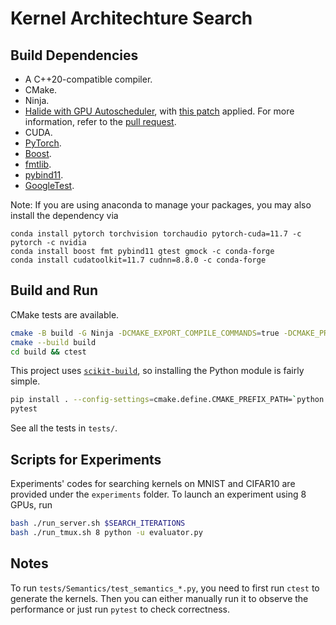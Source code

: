 # Kernel Architechture Search

## Build Dependencies

- A C++20-compatible compiler.
- CMake.
- Ninja.
- [Halide with GPU Autoscheduler](https://github.com/aekul/Halide/tree/gpu-autoscheduler), with [this patch](./bugfix.patch) applied. For more information, refer to the [pull request](https://github.com/halide/Halide/pull/6856).
- CUDA.
- [PyTorch](https://github.com/pytorch/pytorch).
- [Boost](https://github.com/boostorg/boost).
- [fmtlib](https://github.com/fmtlib/fmt).
- [pybind11](https://github.com/pybind/pybind11).
- [GoogleTest](https://github.com/google/googletest).

Note: If you are using anaconda to manage your packages, you may also install the dependency via 

```[language=bash]
conda install pytorch torchvision torchaudio pytorch-cuda=11.7 -c pytorch -c nvidia
conda install boost fmt pybind11 gtest gmock -c conda-forge
conda install cudatoolkit=11.7 cudnn=8.8.0 -c conda-forge
```

## Build and Run

CMake tests are available.

```bash
cmake -B build -G Ninja -DCMAKE_EXPORT_COMPILE_COMMANDS=true -DCMAKE_PREFIX_PATH=`python -c 'import torch;print(torch.utils.cmake_prefix_path)'` .
cmake --build build
cd build && ctest
```

This project uses [`scikit-build`](https://github.com/scikit-build/scikit-build-core), so installing the Python module is fairly simple.

```bash
pip install . --config-settings=cmake.define.CMAKE_PREFIX_PATH=`python -c 'import torch;print(torch.utils.cmake_prefix_path)'`
pytest
```

See all the tests in `tests/`.

## Scripts for Experiments

Experiments' codes for searching kernels on MNIST and CIFAR10 are provided under the `experiments` folder. To launch an experiment using 8 GPUs, run

```bash
bash ./run_server.sh $SEARCH_ITERATIONS
bash ./run_tmux.sh 8 python -u evaluator.py
```

## Notes

To run `tests/Semantics/test_semantics_*.py`, you need to first run `ctest` to generate the kernels. Then you can either manually run it to observe the performance or just run `pytest` to check correctness.
